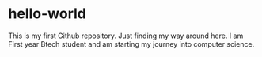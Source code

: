 # hello-world
This is my first Github repository.
Just finding my way around here.
I am First year Btech student and am starting my journey into computer science.
